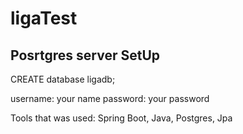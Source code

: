 # ligaTest

Posrtgres server SetUp
--------------------
CREATE database ligadb;

username: your name 
password: your password

Tools that was used: Spring Boot, Java, Postgres, Jpa
